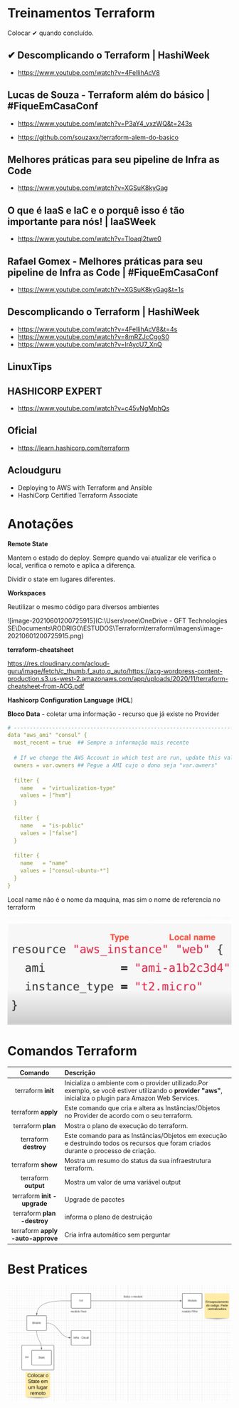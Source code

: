 # **Treinamentos  Terraform**

Colocar ✔ quando concluído. 

##  ✔ Descomplicando o Terraform | HashiWeek
- https://www.youtube.com/watch?v=4FellihAcV8

  

## Lucas de Souza - Terraform além do básico | #FiqueEmCasaConf

- https://www.youtube.com/watch?v=P3aY4_vxzWQ&t=243s

- https://github.com/souzaxx/terraform-alem-do-basico

  

##  Melhores práticas para seu pipeline de Infra as Code
- https://www.youtube.com/watch?v=XGSuK8kyGag

  

## O que é IaaS e IaC e o porquê isso é tão importante para nós! | IaaSWeek
- https://www.youtube.com/watch?v=Tloaql2twe0



## Rafael Gomex - Melhores práticas para seu pipeline de Infra as Code | #FiqueEmCasaConf
- https://www.youtube.com/watch?v=XGSuK8kyGag&t=1s

  

## Descomplicando o Terraform | HashiWeek
- https://www.youtube.com/watch?v=4FellihAcV8&t=4s
- https://www.youtube.com/watch?v=8mRZJcCgoS0
- https://www.youtube.com/watch?v=lrAycU7_XnQ

## LinuxTips
## HASHICORP EXPERT
- https://www.youtube.com/watch?v=c45vNgMphQs

## Oficial
- https://learn.hashicorp.com/terraform

## Acloudguru
- Deploying to AWS with Terraform and Ansible
- HashiCorp Certified Terraform Associate

# **Anotações**

**Remote State**

Mantem o estado do deploy.  Sempre quando vai atualizar ele verifica o local, verifica o remoto e aplica a diferença.

Dividir o state em lugares diferentes. 



**Workspaces**

Reutilizar o mesmo código para diversos ambientes

![image-20210601200725915](C:\Users\roee\OneDrive - GFT Technologies SE\Documents\RODRIGO\ESTUDOS\Terraform\terraform\Imagens\image-20210601200725915.png) 

**terraform-cheatsheet**

https://res.cloudinary.com/acloud-guru/image/fetch/c_thumb,f_auto,q_auto/https://acg-wordpress-content-production.s3.us-west-2.amazonaws.com/app/uploads/2020/11/terraform-cheatsheet-from-ACG.pdf

**Hashicorp Configuration Language** (**HCL**)

**Bloco Data** - coletar uma informação - recurso que já existe no Provider

```yaml
# ---------------------------------------------------------------------------------------------------------------------
data "aws_ami" "consul" {
  most_recent = true  ## Sempre a informação mais recente

  # If we change the AWS Account in which test are run, update this value.
  owners = var.owners ## Pegue a AMI cujo o dono seja "var.owners"

  filter {
    name   = "virtualization-type"
    values = ["hvm"]
  }

  filter {
    name   = "is-public"
    values = ["false"]
  }

  filter {
    name   = "name"
    values = ["consul-ubuntu-*"]
  }
}
```

Local name não é o nome da maquina, mas sim o nome de referencia no terraform

![image-20210531213602994](./Imagens/image-20210531213602994.png)

# **Comandos Terraform**



|              Comando              | Descrição                                                    |
| :-------------------------------: | :----------------------------------------------------------- |
|        terraform **init**         | Inicializa o ambiente com o provider utilizado.Por exemplo, se você estiver utilizando o **provider "aws"**, inicializa o plugin para Amazon Web Services. |
|        terraform **apply**        | Este comando que cria e altera as Instâncias/Objetos no Provider de acordo com o seu terraform. |
|        terraform **plan**         | Mostra o plano de execução do terraform.                     |
|       terraform **destroy**       | Este comando para as Instâncias/Objetos em execução e destruindo todos os recursos que foram criados durante o processo de criação. |
|        terraform **show**         | Mostra um resumo do status da sua infraestrutura terraform.  |
|       terraform **output**        | Mostra um valor de uma variável output                       |
|    terraform **init -upgrade**    | Upgrade de pacotes                                           |
|    terraform **plan -destroy**    | informa o plano de destruição                                |
| terraform **apply -auto-approve** | Cria infra automático sem perguntar                          |

# **Best Pratices**

![image-20210531213708639](./Imagens/image-20210531213708639.png)
